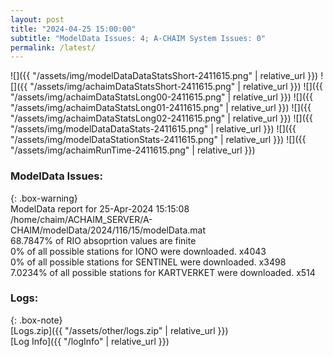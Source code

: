 ```yaml
---
layout: post
title: "2024-04-25 15:00:00"
subtitle: "ModelData Issues: 4; A-CHAIM System Issues: 0"
permalink: /latest/
---
```


![]({{ "/assets/img/modelDataDataStatsShort-2411615.png" | relative_url }})
![]({{ "/assets/img/achaimDataStatsShort-2411615.png" | relative_url }})
![]({{ "/assets/img/achaimDataStatsLong00-2411615.png" | relative_url }})
![]({{ "/assets/img/achaimDataStatsLong01-2411615.png" | relative_url }})
![]({{ "/assets/img/achaimDataStatsLong02-2411615.png" | relative_url }})
![]({{ "/assets/img/modelDataDataStats-2411615.png" | relative_url }})
![]({{ "/assets/img/modelDataStationStats-2411615.png" | relative_url }})
![]({{ "/assets/img/achaimRunTime-2411615.png" | relative_url }})


### ModelData Issues:  
  
{: .box-warning}  
 ModelData report for 25-Apr-2024 15:15:08   
 /home/chaim/ACHAIM_SERVER/A-CHAIM/modelData/2024/116/15/modelData.mat   
 68.7847% of RIO absoprtion values are finite   
 0% of all possible stations for IONO were downloaded. x4043   
 0% of all possible stations for SENTINEL were downloaded. x3498   
 7.0234% of all possible stations for KARTVERKET were downloaded. x514   
  


### Logs:  
  
{: .box-note}  
[Logs.zip]({{ "/assets/other/logs.zip" | relative_url }})  
[Log Info]({{ "/logInfo" | relative_url }})  

